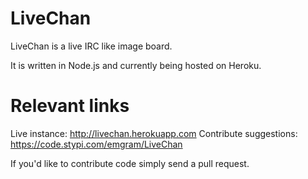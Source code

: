 LiveChan
====


LiveChan is a live IRC like image board. 

It is written in Node.js and currently being hosted on Heroku.


Relevant links
====
Live instance: http://livechan.herokuapp.com
Contribute suggestions: https://code.stypi.com/emgram/LiveChan

If you'd like to contribute code simply send a pull request.